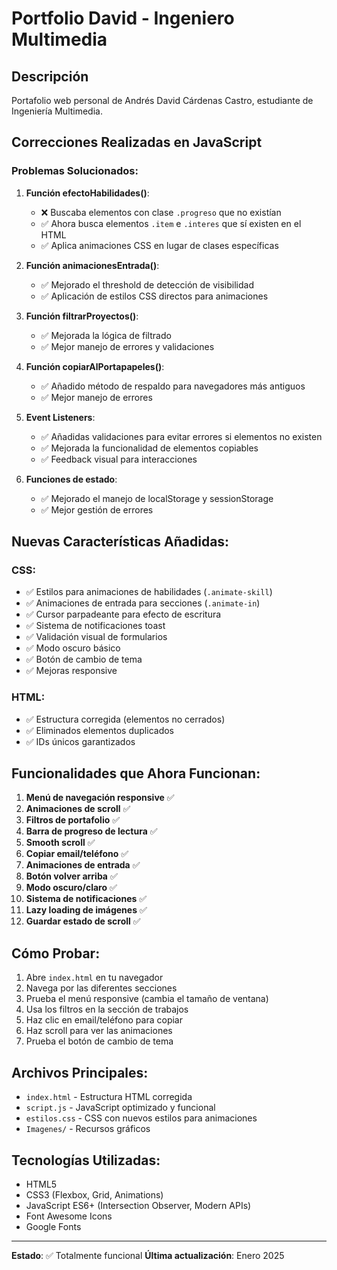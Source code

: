 # Portfolio David - Ingeniero Multimedia

## Descripción
Portafolio web personal de Andrés David Cárdenas Castro, estudiante de Ingeniería Multimedia.

## Correcciones Realizadas en JavaScript

### Problemas Solucionados:

1. **Función efectoHabilidades()**: 
   - ❌ Buscaba elementos con clase `.progreso` que no existían
   - ✅ Ahora busca elementos `.item` e `.interes` que sí existen en el HTML
   - ✅ Aplica animaciones CSS en lugar de clases específicas

2. **Función animacionesEntrada()**:
   - ✅ Mejorado el threshold de detección de visibilidad
   - ✅ Aplicación de estilos CSS directos para animaciones

3. **Función filtrarProyectos()**:
   - ✅ Mejorada la lógica de filtrado
   - ✅ Mejor manejo de errores y validaciones

4. **Función copiarAlPortapapeles()**:
   - ✅ Añadido método de respaldo para navegadores más antiguos
   - ✅ Mejor manejo de errores

5. **Event Listeners**:
   - ✅ Añadidas validaciones para evitar errores si elementos no existen
   - ✅ Mejorada la funcionalidad de elementos copiables
   - ✅ Feedback visual para interacciones

6. **Funciones de estado**:
   - ✅ Mejorado el manejo de localStorage y sessionStorage
   - ✅ Mejor gestión de errores

## Nuevas Características Añadidas:

### CSS:
- ✅ Estilos para animaciones de habilidades (`.animate-skill`)
- ✅ Animaciones de entrada para secciones (`.animate-in`)
- ✅ Cursor parpadeante para efecto de escritura
- ✅ Sistema de notificaciones toast
- ✅ Validación visual de formularios
- ✅ Modo oscuro básico
- ✅ Botón de cambio de tema
- ✅ Mejoras responsive

### HTML:
- ✅ Estructura corregida (elementos no cerrados)
- ✅ Eliminados elementos duplicados
- ✅ IDs únicos garantizados

## Funcionalidades que Ahora Funcionan:

1. **Menú de navegación responsive** ✅
2. **Animaciones de scroll** ✅
3. **Filtros de portafolio** ✅
4. **Barra de progreso de lectura** ✅
5. **Smooth scroll** ✅
6. **Copiar email/teléfono** ✅
7. **Animaciones de entrada** ✅
8. **Botón volver arriba** ✅
9. **Modo oscuro/claro** ✅
10. **Sistema de notificaciones** ✅
11. **Lazy loading de imágenes** ✅
12. **Guardar estado de scroll** ✅

## Cómo Probar:

1. Abre `index.html` en tu navegador
2. Navega por las diferentes secciones
3. Prueba el menú responsive (cambia el tamaño de ventana)
4. Usa los filtros en la sección de trabajos
5. Haz clic en email/teléfono para copiar
6. Haz scroll para ver las animaciones
7. Prueba el botón de cambio de tema

## Archivos Principales:

- `index.html` - Estructura HTML corregida
- `script.js` - JavaScript optimizado y funcional
- `estilos.css` - CSS con nuevos estilos para animaciones
- `Imagenes/` - Recursos gráficos

## Tecnologías Utilizadas:

- HTML5
- CSS3 (Flexbox, Grid, Animations)
- JavaScript ES6+ (Intersection Observer, Modern APIs)
- Font Awesome Icons
- Google Fonts

---

**Estado**: ✅ Totalmente funcional
**Última actualización**: Enero 2025
